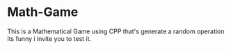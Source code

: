 # Math-Game
This is a Mathematical Game using CPP that's generate a random operation its funny i invite you to test it.
